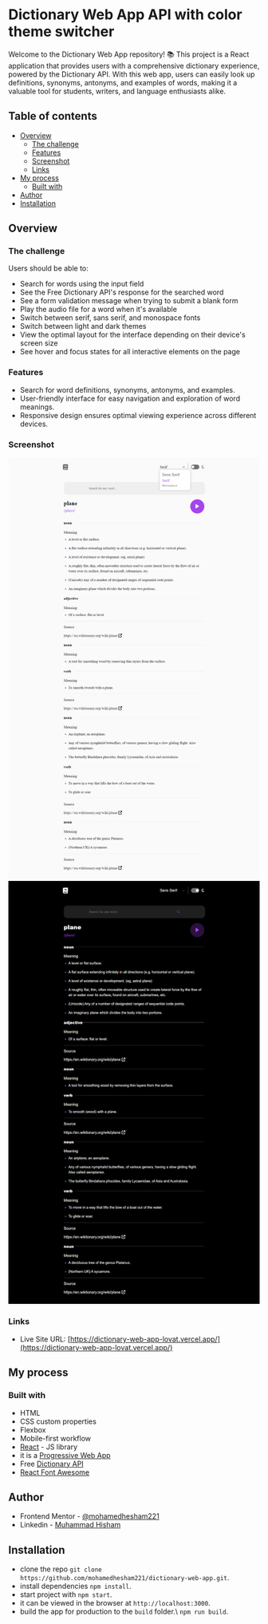 # Dictionary Web App API with color theme switcher

Welcome to the Dictionary Web App repository! 📚 This project is a React application that provides users with a comprehensive dictionary experience, powered by the Dictionary API. With this web app, users can easily look up definitions, synonyms, antonyms, and examples of words, making it a valuable tool for students, writers, and language enthusiasts alike.
## Table of contents

- [Overview](#overview)
  - [The challenge](#the-challenge)
  - [Features](#features)
  - [Screenshot](#screenshot)
  - [Links](#links)
- [My process](#my-process)
  - [Built with](#built-with)
- [Author](#author)
- [Installation](#installation)

## Overview

### The challenge

Users should be able to:

- Search for words using the input field
- See the Free Dictionary API's response for the searched word
- See a form validation message when trying to submit a blank form
- Play the audio file for a word when it's available
- Switch between serif, sans serif, and monospace fonts
- Switch between light and dark themes
- View the optimal layout for the interface depending on their device's screen size
- See hover and focus states for all interactive elements on the page

### Features
- Search for word definitions, synonyms, antonyms, and examples.
- User-friendly interface for easy navigation and exploration of word meanings.
- Responsive design ensures optimal viewing experience across different devices.

### Screenshot

![screencapture](./src/assets/screencapture.png)
![screencapture1](./src/assets/screencapture2.png)

### Links

- Live Site URL: [https://dictionary-web-app-lovat.vercel.app/](https://dictionary-web-app-lovat.vercel.app/)

## My process

### Built with

- HTML
- CSS custom properties
- Flexbox
- Mobile-first workflow
- [React](https://reactjs.org/) - JS library
- it is a [Progressive Web App](https://facebook.github.io/create-react-app/docs/making-a-progressive-web-app)
- Free [Dictionary API](https://dictionaryapi.dev/)
- [React Font Awesome](https://fontawesome.com/v5/docs/web/use-with/react)

## Author

- Frontend Mentor - [@mohamedhesham221](https://www.frontendmentor.io/profile/mohamedhesham221)
- Linkedin - [Muhammad Hisham](https://www.linkedin.com/in/muhammad-hisham-23544b253/)

## Installation

- clone the repo `git clone https://github.com/mohamedhesham221/dictionary-web-app.git`.
- install dependencies `npm install`.
- start project with `npm start`.
- it can be viewed in the browser at `http://localhost:3000`.
- build the app for production to the `build` folder.\ `npm run build`.
